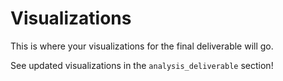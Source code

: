 # Visualizations
This is where your visualizations for the final deliverable will go.

See updated visualizations in the `analysis_deliverable` section!
